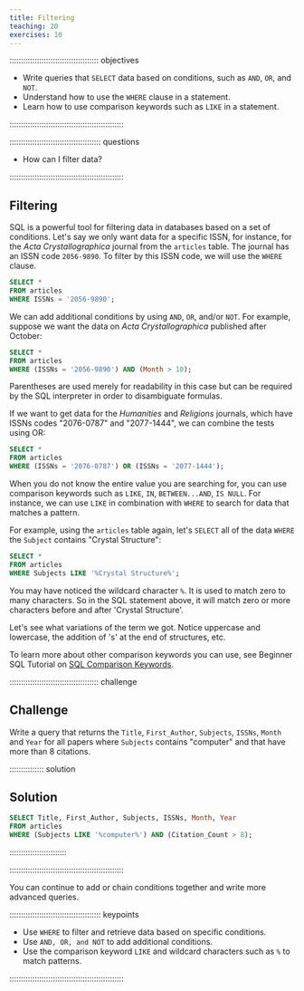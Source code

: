 ```yaml
---
title: Filtering
teaching: 20
exercises: 10
---
```


::::::::::::::::::::::::::::::::::::::: objectives

- Write queries that `SELECT` data based on conditions, such as `AND`, `OR`, and `NOT`.
- Understand how to use the `WHERE` clause in a statement.
- Learn how to use comparison keywords such as `LIKE` in a statement.

::::::::::::::::::::::::::::::::::::::::::::::::::

:::::::::::::::::::::::::::::::::::::::: questions

- How can I filter data?

::::::::::::::::::::::::::::::::::::::::::::::::::

## Filtering

SQL is a powerful tool for filtering data in databases based on a set of conditions. Let's say we only want data for a specific ISSN, for instance, for the *Acta Crystallographica* journal from the `articles` table. The journal has an ISSN code `2056-9890`.  To filter by this ISSN code, we will use the `WHERE` clause.

```sql
SELECT *
FROM articles
WHERE ISSNs = '2056-9890';
```

We can add additional conditions by using `AND`, `OR`, and/or `NOT`. For example, suppose we want the data on *Acta Crystallographica* published after October:

```sql
SELECT *
FROM articles
WHERE (ISSNs = '2056-9890') AND (Month > 10);
```

Parentheses are used merely for readability in this case but can be required by the SQL interpreter in order to disambiguate formulas.

If we want to get data for the *Humanities* and *Religions* journals, which have
ISSNs codes "2076-0787" and "2077-1444", we can combine the tests using OR:

```sql
SELECT *
FROM articles
WHERE (ISSNs = '2076-0787') OR (ISSNs = '2077-1444');
```

When you do not know the entire value you are searching for, you can use comparison keywords such as `LIKE`, `IN`, `BETWEEN...AND`, `IS NULL`. For instance, we can use `LIKE` in combination with `WHERE` to search for data that matches a pattern.

For example, using the `articles` table again, let's `SELECT` all of the data `WHERE` the `Subject` contains "Crystal Structure":

```sql
SELECT *
FROM articles
WHERE Subjects LIKE '%Crystal Structure%';
```

You may have noticed the wildcard character `%`. It is used to match zero to many characters. So in the SQL statement above, it will match zero or more characters before and after 'Crystal Structure'.

Let's see what variations of the term we got. Notice uppercase and lowercase, the addition of 's' at the end of structures, etc.

To learn more about other comparison keywords you can use, see Beginner SQL Tutorial on [SQL Comparison Keywords](https://beginner-sql-tutorial.com/sql-like-in-operators.htm).

:::::::::::::::::::::::::::::::::::::::  challenge

## Challenge

Write a query that returns the `Title`, `First_Author`, `Subjects`, `ISSNs`, `Month` and `Year`
for all papers where `Subjects` contains "computer" and that have more than 8 citations.

:::::::::::::::  solution

## Solution

```sql
SELECT Title, First_Author, Subjects, ISSNs, Month, Year
FROM articles
WHERE (Subjects LIKE '%computer%') AND (Citation_Count > 8);
```

:::::::::::::::::::::::::

::::::::::::::::::::::::::::::::::::::::::::::::::

You can continue to add or chain conditions together and write more advanced queries.

:::::::::::::::::::::::::::::::::::::::: keypoints

- Use `WHERE` to filter and retrieve data based on specific conditions.
- Use `AND, OR, and NOT` to add additional conditions.
- Use the comparison keyword `LIKE` and wildcard characters such as `%` to match patterns.

::::::::::::::::::::::::::::::::::::::::::::::::::


